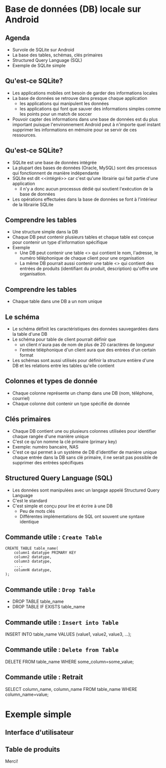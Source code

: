 # Base de données (DB) locale sur Android

## Agenda
- Survole de SQLite sur Android
- La base des tables, schémas, clés primaires
- Structured Query Language (SQL)
- Exemple de SQLite simple

## Qu'est-ce SQLite?

- Les applications mobiles ont besoin de garder des informations locales
- La base de données se retrouve dans presque chaque application
    - les applications qui manipulent les données
    - les applications qui font que sauver des informations simples comme les points pour un match de soccer
- Pouvoir capter des informations dans une base de données est du plus important puisque l'environnement Android peut à n'importe quel instant supprimer les informations en mémoire pour se servir de ces ressources.

## Qu'est-ce SQLite?

- SQLite est une base de données intégrée 
- La plupart des bases de données (Oracle, MySQL) sont des processus qui fonctionnent de manière indépendante
- SQLite est dit <<intégré>> car c'est qu'une librairie qui fait partie d'une application
    - il n'y a donc aucun processus dédié qui soutient l'exécution de la base de données
- Les opérations effectuées dans la base de données se font à l'intérieur de la librairie SQLite

## Comprendre les tables

- Une structure simple dans la DB
- Chaque DB peut contenir plusieurs tables et chaque table est conçue pour contenir un type d'information spécifique
- Exemple
    - Une DB peut contenir une table <<client>> qui contient le nom, l'adresse, le numéro téléphonique de chaque client pour une organisation
    - La même DB pourrait aussi contenir une table <<produits>> qui contient des entrées de produits (identifiant du produit, description) qu'offre une organisation.

## Comprendre les tables

- Chaque table dans une DB a un nom unique

## Le schéma

- Le schéma définit les caractéristiques des données sauvegardées dans la table d'une DB
- Le schéma pour table de client pourrait définir que
    - un client n'aura pas de nom de plus de 20 caractères de longueur
    - l'entrée téléphonique d'un client aura que des entrées d'un certain format
- Les schémas sont aussi utilisés pour définir la structure entière d'une DB et les relations entre les tables qu'elle contient

## Colonnes et types de donnée

- Chaque colonne représente un champ dans une DB (nom, téléphone, courriel)
- Chaque colonne doit contenir un type spécifié de donnée

## Clés primaires

- Chaque DB contient une ou plusieurs colonnes utilisées pour identifier chaque rangée d'une manière unique
- C'est ce qu'on nomme la clé primaire (primary key)
- Exemple: numéro bancaire, NAS
- C'est ce qui permet à un système de DB d'identifier de manière unique chaque entrée dans la DB
sans clé primaire, il ne serait pas possible de supprimer des entrées spécifiques

## Structured Query Language (SQL)

- Les données sont manipulées avec un langage appelé Structured Query Language
- C'est le standard 
- C'est simple et conçu pour lire et écrire à une DB
    - Peu de mots clés
    - Différentes implémentations de SQL ont souvent une syntaxe identique
    
## Commande utile : `Create Table`

```
CREATE TABLE table_name(
    column1 datatype PRIMARY KEY
    column2 datatype,
    column3 datatype,
    ....
    columnN datatype,
);
```

## Commande utile : `Drop Table`

- DROP TABLE table_name
- DROP TABLE IF EXISTS table_name

## Commande utile : `Insert into Table`

INSERT INTO table_name VALUES (value1, value2, value3, ...);

## Commande utile : `Delete from Table`

DELETE FROM table_name WHERE some_column=some_value;

## Commande utile : Retrait
SELECT column_name, column_name FROM table_name WHERE column_name=value;

# Exemple simple

## Interface d'utilisateur

## Table de produits

Merci!
